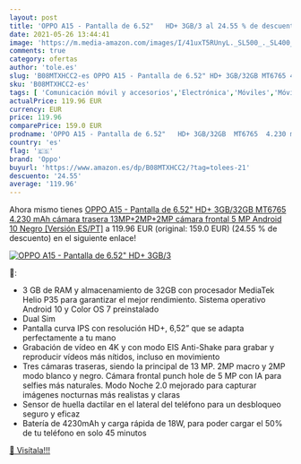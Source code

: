 ```yaml
---
layout: post
title: 'OPPO A15 - Pantalla de 6.52"   HD+ 3GB/3 al 24.55 % de descuento'
date: 2021-05-26 13:44:41
image: 'https://m.media-amazon.com/images/I/41uxT5RUnyL._SL500_._SL400_.jpg'
comments: true
category: ofertas
author: 'tole.es'
slug: 'B08MTXHCC2-es OPPO A15 - Pantalla de 6.52" HD+ 3GB/32GB MT6765 4.230 mAh...'
sku: 'B08MTXHCC2-es'
tags: [ 'Comunicación móvil y accesorios','Electrónica','Móviles','Móviles y smartphones libres','android','oppo', ]
actualPrice: 119.96 EUR
currency: EUR
price: 119.96
comparePrice: 159.0 EUR
prodname: 'OPPO A15 - Pantalla de 6.52"   HD+ 3GB/32GB  MT6765  4.230 mAh  cámara trasera 13MP+2MP+2MP  cámara frontal 5 MP  Android 10  Negro [Versión ES/PT]'
country: 'es'
flag: '🇪🇸'
brand: 'Oppo'
buyurl: 'https://www.amazon.es/dp/B08MTXHCC2/?tag=tolees-21'
descuento: '24.55'
average: '119.96'
---
```


Ahora mismo tienes [OPPO A15 - Pantalla de 6.52"   HD+ 3GB/32GB  MT6765  4.230 mAh  cámara trasera 13MP+2MP+2MP  cámara frontal 5 MP  Android 10  Negro [Versión ES/PT]](https://www.amazon.es/dp/B08MTXHCC2/?tag=tolees-21) a 119.96 EUR (original: 159.0 EUR) (24.55 %  de descuento) en el siguiente enlace!

[![OPPO A15 - Pantalla de 6.52"   HD+ 3GB/3](https://m.media-amazon.com/images/I/41uxT5RUnyL._SL500_._SL400_.jpg)](https://www.amazon.es/dp/B08MTXHCC2/?tag=tolees-21)

🔎:

- 3 GB de RAM y almacenamiento de 32GB con procesador MediaTek Helio P35 para garantizar el mejor rendimiento. Sistema operativo Android 10 y Color OS 7 preinstalado
- Dual Sim
- Pantalla curva IPS con resolución HD+, 6,52” que se adapta perfectamente a tu mano
- Grabación de vídeo en 4K y con modo EIS Anti-Shake para grabar y reproducir vídeos más nítidos, incluso en movimiento
- Tres cámaras traseras, siendo la principal de 13 MP. 2MP macro y 2MP modo blanco y negro. Cámara frontal punch hole de 5 MP con IA para selfies más naturales. Modo Noche 2.0 mejorado para capturar imágenes nocturnas más realistas y claras
- Sensor de huella dactilar en el lateral del teléfono para un desbloqueo seguro y eficaz
- Batería de 4230mAh y carga rápida de 18W, para poder cargar el 50% de tu teléfono en solo 45 minutos

[🛒 Visítala!!!](https://www.amazon.es/dp/B08MTXHCC2/?tag=tolees-21)
